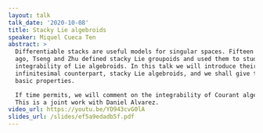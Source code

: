 ```yaml
---
layout: talk
talk_date: '2020-10-08'
title: Stacky Lie algebroids
speaker: Miquel Cueca Ten
abstract: >
  Differentiable stacks are useful models for singular spaces. Fifteen years
  ago, Tseng and Zhu defined stacky Lie groupoids and used them to study the
  integrability of Lie algebroids. In this talk we will introduce their
  infinitesimal counterpart, stacky Lie algebroids, and we shall give their
  basic properties.

  If time permits, we will comment on the integrability of Courant algebroids.
  This is a joint work with Daniel Alvarez.
video_url: https://youtu.be/YD943cvG0lA
slides_url: /slides/ef5a9edadb5f.pdf
---
```

